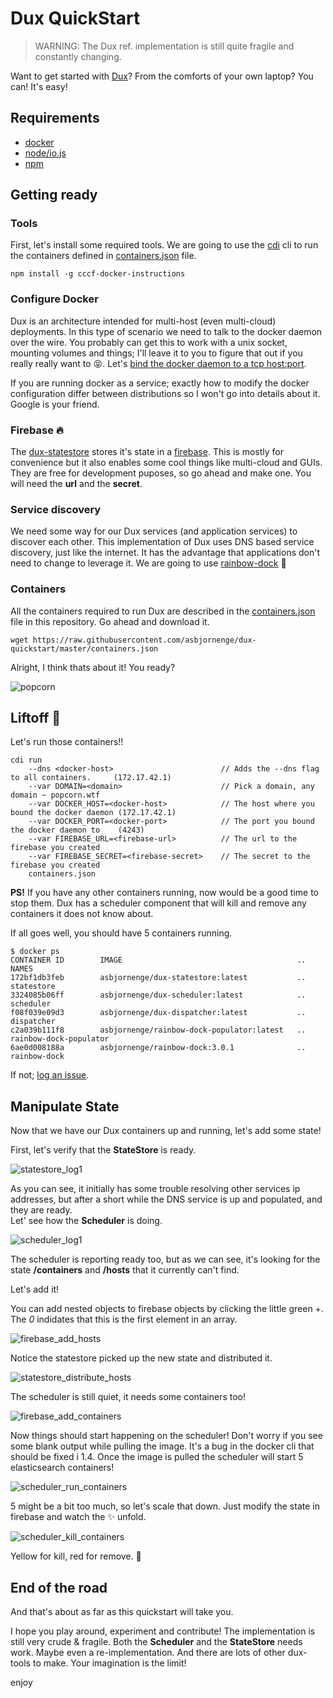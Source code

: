 # Dux QuickStart

> WARNING: The Dux ref. implementation is still quite fragile and constantly changing.

Want to get started with [Dux](https://github.com/asbjornenge/dux)? From the comforts of your own laptop? You can! It's easy!

## Requirements

* [docker](https://www.docker.com/)
* [node/io.js](https://iojs.org/en/index.html)
* [npm](https://www.npmjs.com/)

## Getting ready

### Tools

First, let's install some required tools. We are going to use the [cdi](https://www.npmjs.com/package/cccf-docker-instructions) cli to run the containers defined in [containers.json](https://raw.githubusercontent.com/asbjornenge/dux-quickstart/master/containers.json) file.

    npm install -g cccf-docker-instructions

### Configure Docker

Dux is an architecture intended for multi-host (even multi-cloud) deployments. In this type of scenario we need to talk to the docker daemon over the wire. You probably can get this to work with a unix socket, mounting volumes and things; I'll leave it to you to figure that out if you really really want to :stuck_out_tongue_closed_eyes:. Let's [bind the docker daemon to a tcp host:port](https://docs.docker.com/articles/basics/#bind-docker-to-another-hostport-or-a-unix-socket). 

If you are running docker as a service; exactly how to modify the docker configuration differ between distributions so I won't go into details about it. Google is your friend.

### Firebase :fire:

The [dux-statestore](https://github.com/asbjornenge/dux-statestore) stores it's state in a [firebase](https://www.firebase.com/). This is mostly for convenience but it also enables some cool things like multi-cloud and GUIs. They are free for development puposes, so go ahead and make one. You will need the **url** and the **secret**.

### Service discovery

We need some way for our Dux services (and application services) to discover each other. This implementation of Dux uses DNS based service discovery, just like the internet. It has the advantage that applications don't need to change to leverage it. We are going to use [rainbow-dock](https://github.com/asbjornenge/rainbow-dock) :rainbow: 

### Containers

All the containers required to run Dux are described in the [containers.json](https://raw.githubusercontent.com/asbjornenge/dux-quickstart/master/containers.json) file in this repository. Go ahead and download it.

    wget https://raw.githubusercontent.com/asbjornenge/dux-quickstart/master/containers.json

Alright, I think thats about it! You ready?

![popcorn](http://i.giphy.com/UlW9P3FfFEkXS.gif)

## Liftoff :rocket:

Let's run those containers!!

    cdi run 
        --dns <docker-host>                        // Adds the --dns flag to all containers.     (172.17.42.1)
        --var DOMAIN=<domain>                      // Pick a domain, any domain ~ popcorn.wtf
        --var DOCKER_HOST=<docker-host>            // The host where you bound the docker daemon (172.17.42.1)
        --var DOCKER_PORT=<docker-port>            // The port you bound the docker daemon to    (4243)
        --var FIREBASE_URL=<firebase-url>          // The url to the firebase you created
        --var FIREBASE_SECRET=<firebase-secret>    // The secret to the firebase you created
        containers.json

**PS!** If you have any other containers running, now would be a good time to stop them. Dux has a scheduler component that will kill and remove any containers it does not know about.

If all goes well, you should have 5 containers running.

    $ docker ps
    CONTAINER ID        IMAGE                                       ..   NAMES
    172bf1db3feb        asbjornenge/dux-statestore:latest           ..   statestore               
    3324085b06ff        asbjornenge/dux-scheduler:latest            ..   scheduler                
    f08f039e09d3        asbjornenge/dux-dispatcher:latest           ..   dispatcher               
    c2a039b111f8        asbjornenge/rainbow-dock-populator:latest   ..   rainbow-dock-populator   
    6ae0d008188a        asbjornenge/rainbow-dock:3.0.1              ..   rainbow-dock  

If not; [log an issue](https://github.com/asbjornenge/dux-quickstart/issues).

## Manipulate State

Now that we have our Dux containers up and running, let's add some state!

First, let's verify that the **StateStore** is ready.

![statestore_log1](statestore_log1.png)

As you can see, it initially has some trouble resolving other services ip addresses, but after a short while the DNS service is up and populated, and they are ready.  
Let' see how the **Scheduler** is doing.

![scheduler_log1](scheduler_log1.png)

The scheduler is reporting ready too, but as we can see, it's looking for the state **/containers** and **/hosts** that it currently can't find.

Let's add it!

You can add nested objects to firebase objects by clicking the little green +. The *0* indidates that this is the first element in an array.

![firebase_add_hosts](firebase_add_hosts.png)

Notice the statestore picked up the new state and distributed it.

![statestore_distribute_hosts](statestore_distribute_hosts.png)

The scheduler is still quiet, it needs some containers too!

![firebase_add_containers](firebase_add_containers.png)

Now things should start happening on the scheduler! Don't worry if you see some blank output while pulling the image. It's a bug in the docker cli that should be fixed i 1.4. Once the image is pulled the scheduler will start 5 elasticsearch containers!

![scheduler_run_containers](scheduler_run_containers.png)

5 might be a bit too much, so let's scale that down. Just modify the state in firebase and watch the :sparkles: unfold.

![scheduler_kill_containers](scheduler_kill_containers.png)

Yellow for kill, red for remove. :tada:

## End of the road 

And that's about as far as this quickstart will take you.

I hope you play around, experiment and contribute! The implementation is still very crude & fragile. Both the **Scheduler** and the **StateStore** needs work. Maybe even a re-implementation. And there are lots of other dux-tools to make. Your imagination is the limit!

enjoy
